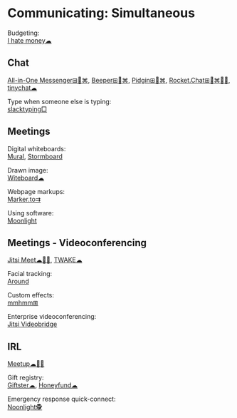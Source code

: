 # Communicating: Simultaneous

Budgeting:  
[I hate money☁](https://ihatemoney.org/)

## Chat

[All-in-One Messenger⊞🐧⌘](https://allinone.im/),
[Beeper⊞🐧⌘](https://www.beeper.com/),
[Pidgin⊞🐧⌘](https://pidgin.im/),
[Rocket.Chat⊞🐧⌘🍎🤖](https://rocket.chat/),
[tinychat☁](https://tinychat.com)

Type when someone else is typing:  
[slacktyping□](https://github.com/will/slacktyping)

## Meetings

Digital whiteboards:  
[Mural](https://www.mural.co/),
[Stormboard](https://stormboard.com/)

Drawn image:  
[Witeboard☁](https://witeboard.com)

Webpage markups:  
[Marker.to⇉](http://marker.to/)

Using software:  
[Moonlight](https://moonlight-stream.org/)

## Meetings - Videoconferencing

[Jitsi Meet☁🍎🤖](https://meet.jit.si/),
[TWAKE☁](https://twake.app/)

Facial tracking:  
[Around](https://www.around.co/)

Custom effects:  
[mmhmm⊞](https://www.mmhmm.app/)

Enterprise videoconferencing:  
[Jitsi Videobridge](https://jitsi.org/jitsi-videobridge/)

## IRL

[Meetup☁🍎🤖](https://www.meetup.com/)

Gift registry:  
[Giftster☁](https://www.giftster.com/),
[Honeyfund☁](https://www.honeyfund.com/)

Emergency response quick-connect:  
[Noonlight🕵️](https://www.noonlight.com/)
